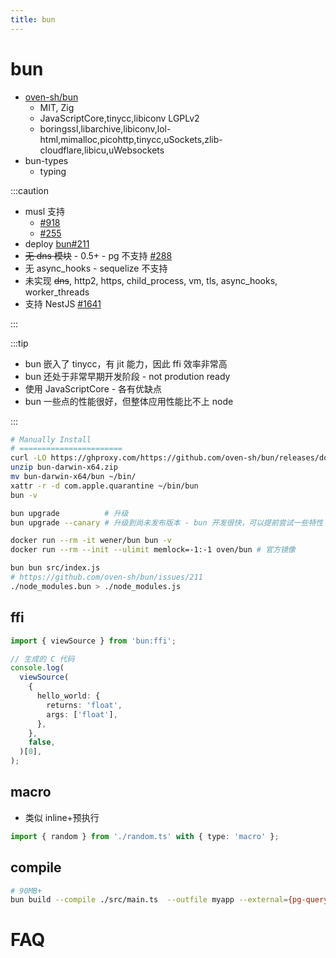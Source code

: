 ```yaml
---
title: bun
---
```


# bun

- [oven-sh/bun](https://github.com/oven-sh/bun)
  - MIT, Zig
  - JavaScriptCore,tinycc,libiconv LGPLv2
  - boringssl,libarchive,libiconv,lol-html,mimalloc,picohttp,tinycc,uSockets,zlib-cloudflare,libicu,uWebsockets
- bun-types
  - typing

:::caution

- musl 支持
  - [#918](https://github.com/oven-sh/bun/issues/918)
  - [#255](https://github.com/oven-sh/bun/issues/255)
- deploy [bun#211](https://github.com/oven-sh/bun/issues/211)
- ~~无 dns 模块~~ - 0.5+ - pg 不支持 [#288](https://github.com/oven-sh/bun/issues/288)
- 无 async_hooks - sequelize 不支持
- 未实现 ~~dns~~, http2, https, child_process, vm, tls, async_hooks, worker_threads
- 支持 NestJS [#1641](https://github.com/oven-sh/bun/issues/1641)

:::

:::tip

- bun 嵌入了 tinycc，有 jit 能力，因此 ffi 效率非常高
- bun 还处于非常早期开发阶段 - not prodution ready
- 使用 JavaScriptCore - 各有优缺点
- bun 一些点的性能很好，但整体应用性能比不上 node

:::

```bash
# Manually Install
# =======================
curl -LO https://ghproxy.com/https://github.com/oven-sh/bun/releases/download/bun-v1.0.0/bun-darwin-x64.zip
unzip bun-darwin-x64.zip
mv bun-darwin-x64/bun ~/bin/
xattr -r -d com.apple.quarantine ~/bin/bun
bun -v

bun upgrade          # 升级
bun upgrade --canary # 升级到尚未发布版本 - bun 开发很快，可以提前尝试一些特性

docker run --rm -it wener/bun bun -v
docker run --rm --init --ulimit memlock=-1:-1 oven/bun # 官方镜像
```

```bash
bun bun src/index.js
# https://github.com/oven-sh/bun/issues/211
./node_modules.bun > ./node_modules.js
```

## ffi

```ts
import { viewSource } from 'bun:ffi';

// 生成的 C 代码
console.log(
  viewSource(
    {
      hello_world: {
        returns: 'float',
        args: ['float'],
      },
    },
    false,
  )[0],
);
```

## macro
- 类似 inline+预执行

```ts
import { random } from './random.ts' with { type: 'macro' };
```

## compile

```bash
# 90MB+
bun build --compile ./src/main.ts  --outfile myapp --external={pg-query-stream,better-sqlite3,tedious,oracledb,mysql2,sqlite3,mysql} --external=@mikro-orm/{migrations,entity-generator,better-sqlite,sqlite,mariadb,mysql,mongodb,seeder}
```

# FAQ
